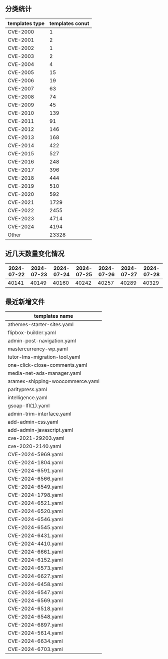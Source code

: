 ## 分类统计
| templates type | templates conut | 
| --- | --- |
| CVE-2000 | 1 |
| CVE-2001 | 2 |
| CVE-2002 | 1 |
| CVE-2003 | 2 |
| CVE-2004 | 4 |
| CVE-2005 | 15 |
| CVE-2006 | 19 |
| CVE-2007 | 63 |
| CVE-2008 | 74 |
| CVE-2009 | 45 |
| CVE-2010 | 139 |
| CVE-2011 | 91 |
| CVE-2012 | 146 |
| CVE-2013 | 168 |
| CVE-2014 | 422 |
| CVE-2015 | 527 |
| CVE-2016 | 248 |
| CVE-2017 | 396 |
| CVE-2018 | 444 |
| CVE-2019 | 510 |
| CVE-2020 | 592 |
| CVE-2021 | 1729 |
| CVE-2022 | 2455 |
| CVE-2023 | 4714 |
| CVE-2024 | 4194 |
| Other | 23328 |
## 近几天数量变化情况
|2024-07-22 | 2024-07-23 | 2024-07-24 | 2024-07-25 | 2024-07-26 | 2024-07-27 | 2024-07-28|
|--- | ------ | ------ | ------ | ------ | ------ | ---|
|40141 | 40149 | 40160 | 40242 | 40257 | 40289 | 40329|
## 最近新增文件
| templates name | 
| --- |
| athemes-starter-sites.yaml |
| flipbox-builder.yaml |
| admin-post-navigation.yaml |
| mastercurrency-wp.yaml |
| tutor-lms-migration-tool.yaml |
| one-click-close-comments.yaml |
| media-net-ads-manager.yaml |
| aramex-shipping-woocommerce.yaml |
| paritypress.yaml |
| intelligence.yaml |
| gsoap-lfl(1).yaml |
| admin-trim-interface.yaml |
| add-admin-css.yaml |
| add-admin-javascript.yaml |
| cve-2021-29203.yaml |
| cve-2020-2140.yaml |
| CVE-2024-5969.yaml |
| CVE-2024-1804.yaml |
| CVE-2024-6591.yaml |
| CVE-2024-6566.yaml |
| CVE-2024-6549.yaml |
| CVE-2024-1798.yaml |
| CVE-2024-6521.yaml |
| CVE-2024-6520.yaml |
| CVE-2024-6546.yaml |
| CVE-2024-6545.yaml |
| CVE-2024-6431.yaml |
| CVE-2024-4410.yaml |
| CVE-2024-6661.yaml |
| CVE-2024-6152.yaml |
| CVE-2024-6573.yaml |
| CVE-2024-6627.yaml |
| CVE-2024-6458.yaml |
| CVE-2024-6547.yaml |
| CVE-2024-6569.yaml |
| CVE-2024-6518.yaml |
| CVE-2024-6548.yaml |
| CVE-2024-6897.yaml |
| CVE-2024-5614.yaml |
| CVE-2024-6634.yaml |
| CVE-2024-6703.yaml |
